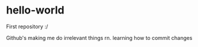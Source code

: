 # hello-world
First repository :/

Github's making me do irrelevant things rn.
learning how to commit changes
